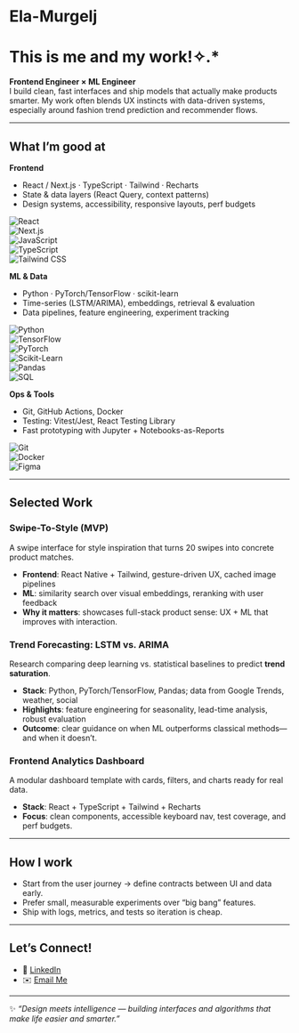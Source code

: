 # Ela-Murgelj
# This is me and my work!✧.*

**Frontend Engineer × ML Engineer**  
I build clean, fast interfaces and ship models that actually make products smarter. My work often blends UX instincts with data-driven systems, especially around fashion trend prediction and recommender flows.

---

## What I’m good at

**Frontend**
- React / Next.js · TypeScript · Tailwind · Recharts
- State & data layers (React Query, context patterns)
- Design systems, accessibility, responsive layouts, perf budgets
  
![React](https://img.shields.io/badge/-React-61DAFB?logo=react&logoColor=black)  
![Next.js](https://img.shields.io/badge/-Next.js-000000?logo=nextdotjs)  
![JavaScript](https://img.shields.io/badge/-JavaScript-F7DF1E?logo=javascript&logoColor=black)  
![TypeScript](https://img.shields.io/badge/-TypeScript-3178C6?logo=typescript&logoColor=white)  
![Tailwind CSS](https://img.shields.io/badge/-TailwindCSS-38B2AC?logo=tailwind-css&logoColor=white)  

**ML & Data**
- Python · PyTorch/TensorFlow · scikit-learn
- Time-series (LSTM/ARIMA), embeddings, retrieval & evaluation
- Data pipelines, feature engineering, experiment tracking
 
![Python](https://img.shields.io/badge/-Python-3776AB?logo=python&logoColor=white)  
![TensorFlow](https://img.shields.io/badge/-TensorFlow-FF6F00?logo=tensorflow&logoColor=white)  
![PyTorch](https://img.shields.io/badge/-PyTorch-EE4C2C?logo=pytorch&logoColor=white)  
![Scikit-Learn](https://img.shields.io/badge/-Scikit--Learn-F7931E?logo=scikit-learn&logoColor=white)  
![Pandas](https://img.shields.io/badge/-Pandas-150458?logo=pandas)  
![SQL](https://img.shields.io/badge/-SQL-4479A1?logo=mysql&logoColor=white)  

**Ops & Tools**
- Git, GitHub Actions, Docker
- Testing: Vitest/Jest, React Testing Library
- Fast prototyping with Jupyter + Notebooks-as-Reports

![Git](https://img.shields.io/badge/-Git-F05032?logo=git&logoColor=white)  
![Docker](https://img.shields.io/badge/-Docker-2496ED?logo=docker&logoColor=white)  
![Figma](https://img.shields.io/badge/-Figma-F24E1E?logo=figma&logoColor=white)  

---

## Selected Work

### Swipe-To-Style (MVP)
A swipe interface for style inspiration that turns 20 swipes into concrete product matches.  
- **Frontend**: React Native + Tailwind, gesture-driven UX, cached image pipelines  
- **ML**: similarity search over visual embeddings, reranking with user feedback  
- **Why it matters**: showcases full-stack product sense: UX + ML that improves with interaction.

### Trend Forecasting: LSTM vs. ARIMA
Research comparing deep learning vs. statistical baselines to predict **trend saturation**.  
- **Stack**: Python, PyTorch/TensorFlow, Pandas; data from Google Trends, weather, social  
- **Highlights**: feature engineering for seasonality, lead-time analysis, robust evaluation  
- **Outcome**: clear guidance on when ML outperforms classical methods—and when it doesn’t.

### Frontend Analytics Dashboard
A modular dashboard template with cards, filters, and charts ready for real data.  
- **Stack**: React + TypeScript + Tailwind + Recharts  
- **Focus**: clean components, accessible keyboard nav, test coverage, and perf budgets.

---

## How I work
- Start from the user journey → define contracts between UI and data early.  
- Prefer small, measurable experiments over “big bang” features.  
- Ship with logs, metrics, and tests so iteration is cheap.

---

## Let’s Connect!  
  
- 💼 [LinkedIn](www.linkedin.com/in/ela-murgelj)    
- ✉️ [Email Me](mailto:ela.murgelj@gmail.com)  

---

✨ *“Design meets intelligence — building interfaces and algorithms that make life easier and smarter.”*  


